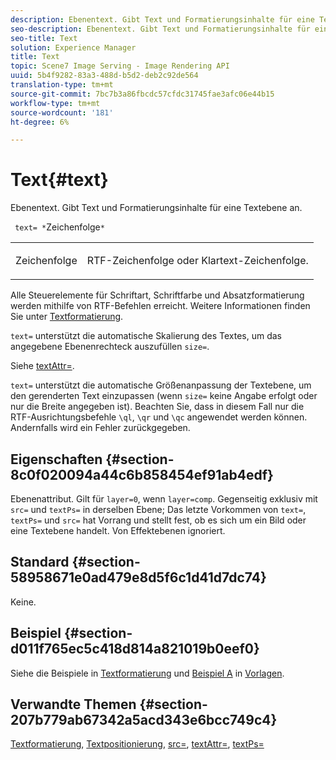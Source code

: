 ```yaml
---
description: Ebenentext. Gibt Text und Formatierungsinhalte für eine Textebene an.
seo-description: Ebenentext. Gibt Text und Formatierungsinhalte für eine Textebene an.
seo-title: Text
solution: Experience Manager
title: Text
topic: Scene7 Image Serving - Image Rendering API
uuid: 5b4f9282-83a3-488d-b5d2-deb2c92de564
translation-type: tm+mt
source-git-commit: 7bc7b3a86fbcdc57cfdc31745fae3afc06e44b15
workflow-type: tm+mt
source-wordcount: '181'
ht-degree: 6%

---
```



# Text{#text}

Ebenentext. Gibt Text und Formatierungsinhalte für eine Textebene an.

` text= *`Zeichenfolge`*`

<table id="simpletable_6C095D7F69874A8EA3D1D52103FA520C"> 
 <tr class="strow"> 
  <td class="stentry"> <p> <span class="varname"> Zeichenfolge </span> </p> </td> 
  <td class="stentry"> <p>RTF-Zeichenfolge oder Klartext-Zeichenfolge. </p> </td> 
 </tr> 
</table>

Alle Steuerelemente für Schriftart, Schriftfarbe und Absatzformatierung werden mithilfe von RTF-Befehlen erreicht. Weitere Informationen finden Sie unter [Textformatierung](../../../../../is-api/http-ref/image-serving-api-ref/c-http-protocol-reference/c-text-formatting/c-text-formatting.md#concept-0d3136db7f6f49668274541cd4b6364c).

`text=` unterstützt die automatische Skalierung des Textes, um das angegebene Ebenenrechteck auszufüllen  `size=`.

Siehe [textAttr=](../../../../../is-api/http-ref/image-serving-api-ref/c-http-protocol-reference/c-command-reference/r-textattr.md#reference-ff00484fa3244286abeff34911f7ec0d).

`text=` unterstützt die automatische Größenanpassung der Textebene, um den gerenderten Text einzupassen (wenn  `size=` keine Angabe erfolgt oder nur die Breite angegeben ist). Beachten Sie, dass in diesem Fall nur die RTF-Ausrichtungsbefehle `\ql`, `\qr` und `\qc` angewendet werden können. Andernfalls wird ein Fehler zurückgegeben.

## Eigenschaften {#section-8c0f020094a44c6b858454ef91ab4edf}

Ebenenattribut. Gilt für `layer=0`, wenn `layer=comp`. Gegenseitig exklusiv mit `src=` und `textPs=` in derselben Ebene; Das letzte Vorkommen von `text=`, `textPs=` und `src=` hat Vorrang und stellt fest, ob es sich um ein Bild oder eine Textebene handelt. Von Effektebenen ignoriert.

## Standard {#section-58958671e0ad479e8d5f6c1d41d7dc74}

Keine.

## Beispiel {#section-d011f765ec5c418d814a821019b0eef0}

Siehe die Beispiele in [Textformatierung](../../../../../is-api/http-ref/image-serving-api-ref/c-http-protocol-reference/c-text-formatting/c-text-formatting.md#concept-0d3136db7f6f49668274541cd4b6364c) und [Beispiel A](../../../../../is-api/http-ref/image-serving-api-ref/c-http-protocol-reference/c-templates/r-example-a.md#reference-c78ea82e8a1646738e764fa6685dfbac) in [Vorlagen](../../../../../is-api/http-ref/image-serving-api-ref/c-http-protocol-reference/c-templates/c-templates.md#concept-3cd2d2adae0e41b2979b9640244d4d3e).

## Verwandte Themen {#section-207b779ab67342a5acd343e6bcc749c4}

[Textformatierung](../../../../../is-api/http-ref/image-serving-api-ref/c-http-protocol-reference/c-text-formatting/c-text-formatting.md#concept-0d3136db7f6f49668274541cd4b6364c),  [Textpositionierung](../../../../../is-api/http-ref/image-serving-api-ref/c-http-protocol-reference/c-text-formatting/r-text-positioning.md#reference-f647443d92914f4b89a7cc5a83267d87),  [src=](../../../../../is-api/http-ref/image-serving-api-ref/c-http-protocol-reference/c-command-reference/r-src.md#reference-f6506637778c4c69bf106a7924a91ab1),  [textAttr=](../../../../../is-api/http-ref/image-serving-api-ref/c-http-protocol-reference/c-command-reference/r-textattr.md#reference-ff00484fa3244286abeff34911f7ec0d),  [textPs=](../../../../../is-api/http-ref/image-serving-api-ref/c-http-protocol-reference/c-command-reference/r-textps.md#reference-4209a2a6169f44278da2647cfb0cd767)
